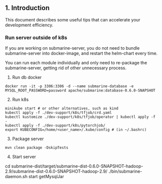 ## 1. Introduction

This document describes some useful tips that can accelerate your development efficiency.

### Run server outside of k8s
If you are working on submarine-server, you do not need to bundle submarine-server into docker-image, and restart the helm-chart every time.

You can run each module individually and only need to re-package the submarine-server, getting rid of other unnecessary process.

1. Run db docker

```
docker run -it -p 3306:3306 -d --name submarine-database -e MYSQL_ROOT_PASSWORD=password apache/submarine:database-0.6.0-SNAPSHOT
```

2. Run k8s

```
minikube start # or other alternatives, such as kind
kubectl apply -f ./dev-support/k8s/tfjob/crd.yaml
kubectl kustomize ./dev-support/k8s/tfjob/operator | kubectl apply -f -
kubectl apply -f ./dev-support/k8s/pytorchjob/
export KUBECONFIG=/home/<user_name>/.kube/config # (in ~/.bashrc)
```
3. Package server

```
mvn clean package -DskipTests
```

4. Start server

cd submarine-dist/target/submarine-dist-0.6.0-SNAPSHOT-hadoop-2.9/submarine-dist-0.6.0-SNAPSHOT-hadoop-2.9/
./bin/submarine-daemon.sh start getMysqlJar
```
```
